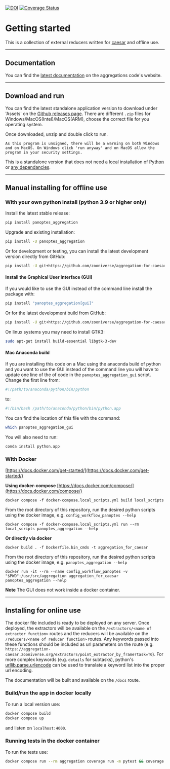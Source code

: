 [![DOI](https://zenodo.org/badge/98517215.svg)](https://zenodo.org/badge/latestdoi/98517215)
[![Coverage Status](https://coveralls.io/repos/github/zooniverse/aggregation-for-caesar/badge.svg?branch=master)](https://coveralls.io/github/zooniverse/aggregation-for-caesar?branch=master)

# Getting started

This is a collection of external reducers written for [caesar](https://github.com/zooniverse/caesar) and offline use.

---

## Documentation
You can find the [latest documentation](https://aggregation-caesar.zooniverse.org/docs) on the aggregations code's website.

---

## Download and run
You can find the latest standalone application version to download under 'Assets' on the [Github releases page](https://github.com/zooniverse/aggregation-for-caesar/releases). There are different `.zip` files for Windows/MacOS(Intel)/MacOS(ARM), choose the correct file for you operating system.

Once downloaded, unzip and double click to run.

```{warning}
As this program is unsigned, there will be a warning on both Windows and on MacOS. On Windows click 'run anyway' and on MacOS allow the program in your security settings.
```

This is a standalone version that does not need a local installation of [Python](https://www.python.org/downloads/) or [any dependancies](https://github.com/zooniverse/aggregation-for-caesar/blob/master/pyproject.toml).

---

## Manual installing for offline use
### With your own python install (python 3.9 or higher only)
Install the latest stable release:
```bash
pip install panoptes_aggregation
```

Upgrade and existing installation:
```bash
pip install -U panoptes_aggregation
```

Or for development or testing, you can install the latest development version directly from GitHub:
```bash
pip install -U git+https://github.com/zooniverse/aggregation-for-caesar.git
```

#### Install the Graphical User Interface (GUI)
If you would like to use the GUI instead of the command line install the package with:
```bash
pip install "panoptes_aggregation[gui]"
```

Or for the latest development build from GitHub:
```bash
pip install -U git+https://github.com/zooniverse/aggregation-for-caesar.git#egg=panoptes-aggregation[gui]
```

On linux systems you may need to install GTK3:
```bash
sudo apt-get install build-essential libgtk-3-dev
```

#### Mac Anaconda build
If you are installing this code on a Mac using the anaconda build of python and you want to use the GUI instead of the command line you will have to update one line of the of code in the `panoptes_aggregation_gui` script.  Change the first line from:
```python
#!/path/to/anaconda/python/bin/python
```
to:
```python
#!/bin/bash /path/to/anaconda/python/bin/python.app
```

You can find the location of this file with the command:
```bash
which panoptes_aggregation_gui
```

You will also need to run:
```bash
conda install python.app
```

### With Docker
[https://docs.docker.com/get-started/](https://docs.docker.com/get-started/)

**Using docker-compose** [https://docs.docker.com/compose/](https://docs.docker.com/compose/)
```
docker compose -f docker-compose.local_scripts.yml build local_scripts
```
From the root directory of this repository, run the desired python scripts using the docker image, e.g. `config_workflow_panoptes --help`
```
docker compose -f docker-compose.local_scripts.yml run --rm local_scripts panoptes_aggregation --help
```

**Or directly via docker**
```
docker build . -f Dockerfile.bin_cmds -t aggregation_for_caesar
```
From the root directory of this repository, run the desired python scripts using the docker image, e.g. `panoptes_aggregation --help`
```
docker run -it --rm --name config_workflow_panoptes -v "$PWD":/usr/src/aggregation aggregation_for_caesar panoptes_aggregation --help
```

**Note** The GUI does not work inside a docker container.

---

## Installing for online use
The docker file included is ready to be deployed on any server.  Once deployed, the extractors will be available on the `/extractors/<name of extractor function>` routes and the reducers will be available on the `/reducers/<name of reducer function>` routes.  Any keywords passed into these functions should be included as url parameters on the route (e.g. `https://aggregation-caesar.zooniverse.org/extractors/point_extractor_by_frame?task=T0`).  For more complex keywords (e.g. `details` for subtasks), python's [urllib.parse.urlencode](https://docs.python.org/3/library/urllib.parse.html#urllib.parse.urlencode) can be used to translate a keyword list into the proper url encoding.

The documentation will be built and available on the `/docs` route.

### Build/run the app in docker locally
To run a local version use:
```bash
docker compose build
docker compose up
```
and listen on `localhost:4000`.

### Running tests in the docker container
To run the tests use:
```bash
docker compose run --rm aggregation coverage run -m pytest && coverage report
```
